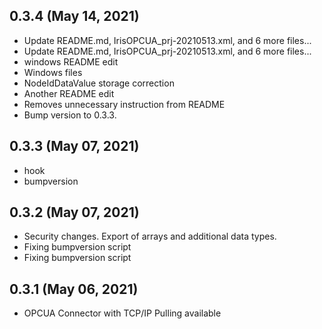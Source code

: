 ## 0.3.4 (May 14, 2021)
  - Update README.md, IrisOPCUA_prj-20210513.xml, and 6 more files...
  - Update README.md, IrisOPCUA_prj-20210513.xml, and 6 more files...
  - windows README edit
  - Windows files
  - NodeIdDataValue storage correction
  - Another README edit
  - Removes unnecessary instruction from README
  - Bump version to 0.3.3.

## 0.3.3 (May 07, 2021)
  - hook
  - bumpversion

## 0.3.2 (May 07, 2021)
  - Security changes. Export of arrays and additional data types.
  - Fixing bumpversion script
  - Fixing bumpversion script

## 0.3.1 (May 06, 2021)
  - OPCUA Connector with TCP/IP Pulling available

